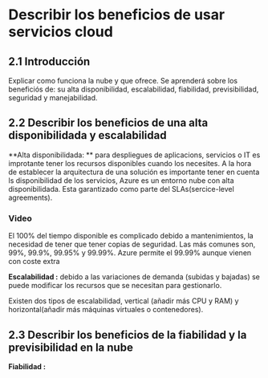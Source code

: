 # Describir los beneficios de usar servicios cloud

## 2.1 Introducción 

Explicar como funciona la nube y que ofrece. Se aprenderá sobre los beneficiós de: su alta disponibilidad,  escalabilidad,  fiabilidad, previsibilidad, seguridad y manejabilidad.

## 2.2 Describir los beneficios de una alta disponibilidada y escalabilidad

**Alta disponibilidada: ** para despliegues de aplicacions, servicios o IT es improtante tener los recursos disponibles cuando los necesites. A la hora de establecer la arquitectura de una solución es importante tener en cuenta ls disponibilidad de los servicios, Azure es un entorno nube con alta disponibilidada. Esta garantizado como parte del SLAs(sercice-level agreements).

### Video

El 100% del tiempo disponible es complicado debido a mantenimientos, la necesidad de tener que tener copias de seguridad. Las más comunes son, 99%, 99.9%, 99.95% y 99.99%. Azure permite el 99.99% aunque vienen con coste extra

**Escalabilidad :** debido a las variaciones de demanda (subidas y bajadas) se puede modificar los recursos que se necesitan para gestionarlo.

Existen dos tipos de escalabilidad, vertical (añadir más CPU y RAM) y horizontal(añadir más máquinas virtuales o contenedores).

## 2.3 Describir los beneficios de la fiabilidad y la previsibilidad en la nube

**Fiabilidad :** 